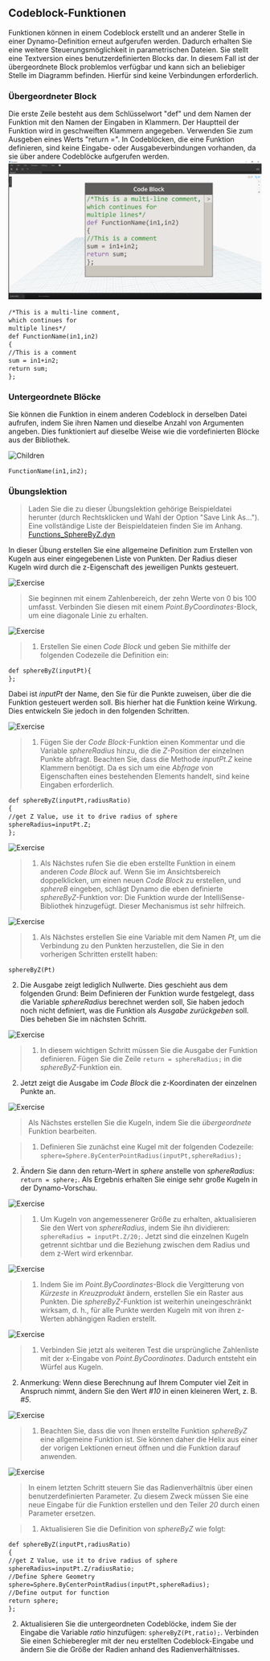 

## Codeblock-Funktionen

Funktionen können in einem Codeblock erstellt und an anderer Stelle in einer Dynamo-Definition erneut aufgerufen werden. Dadurch erhalten Sie eine weitere Steuerungsmöglichkeit in parametrischen Dateien. Sie stellt eine Textversion eines benutzerdefinierten Blocks dar. In diesem Fall ist der übergeordnete Block problemlos verfügbar und kann sich an beliebiger Stelle im Diagramm befinden. Hierfür sind keine Verbindungen erforderlich.

### Übergeordneter Block

Die erste Zeile besteht aus dem Schlüsselwort "def" und dem Namen der Funktion mit den Namen der Eingaben in Klammern. Der Hauptteil der Funktion wird in geschweiften Klammern angegeben. Verwenden Sie zum Ausgeben eines Werts "return =". In Codeblöcken, die eine Funktion definieren, sind keine Eingabe- oder Ausgabeverbindungen vorhanden, da sie über andere Codeblöcke aufgerufen werden. ![Parents](images/7-4/21.png)

```
/*This is a multi-line comment,
which continues for
multiple lines*/
def FunctionName(in1,in2)
{
//This is a comment
sum = in1+in2;
return sum;
};
```

### Untergeordnete Blöcke

Sie können die Funktion in einem anderen Codeblock in derselben Datei aufrufen, indem Sie ihren Namen und dieselbe Anzahl von Argumenten angeben. Dies funktioniert auf dieselbe Weise wie die vordefinierten Blöcke aus der Bibliothek.

![Children](images/7-4/20.png)

```
FunctionName(in1,in2);
```

### Übungslektion

> Laden Sie die zu dieser Übungslektion gehörige Beispieldatei herunter (durch Rechtsklicken und Wahl der Option "Save Link As..."). Eine vollständige Liste der Beispieldateien finden Sie im Anhang. [Functions_SphereByZ.dyn](datasets/7-4/Functions_SphereByZ.dyn)

In dieser Übung erstellen Sie eine allgemeine Definition zum Erstellen von Kugeln aus einer eingegebenen Liste von Punkten. Der Radius dieser Kugeln wird durch die z-Eigenschaft des jeweiligen Punkts gesteuert.

![Exercise](images/7-4/Exercise/11.jpg)

> Sie beginnen mit einem Zahlenbereich, der zehn Werte von 0 bis 100 umfasst. Verbinden Sie diesen mit einem *Point.ByCoordinates*-Block, um eine diagonale Linie zu erhalten.

![Exercise](images/7-4/Exercise/10.jpg)

> 1. Erstellen Sie einen *Code Block* und geben Sie mithilfe der folgenden Codezeile die Definition ein:
```
def sphereByZ(inputPt){
};
```

Dabei ist *inputPt* der Name, den Sie für die Punkte zuweisen, über die die Funktion gesteuert werden soll. Bis hierher hat die Funktion keine Wirkung. Dies entwickeln Sie jedoch in den folgenden Schritten.

![Exercise](images/7-4/Exercise/09.jpg)

> 1. Fügen Sie der *Code Block*-Funktion einen Kommentar und die Variable *sphereRadius* hinzu, die die *Z*-Position der einzelnen Punkte abfragt. Beachten Sie, dass die Methode *inputPt.Z* keine Klammern benötigt. Da es sich um eine *Abfrage* von Eigenschaften eines bestehenden Elements handelt, sind keine Eingaben erforderlich.
```
def sphereByZ(inputPt,radiusRatio)
{
//get Z Value, use it to drive radius of sphere
sphereRadius=inputPt.Z;
};
```

![Exercise](images/7-4/Exercise/08.jpg)

> 1. Als Nächstes rufen Sie die eben erstellte Funktion in einem anderen *Code Block* auf. Wenn Sie im Ansichtsbereich doppelklicken, um einen neuen *Code Block* zu erstellen, und *sphereB* eingeben, schlägt Dynamo die eben definierte *sphereByZ*-Funktion vor: Die Funktion wurde der IntelliSense-Bibliothek hinzugefügt. Dieser Mechanismus ist sehr hilfreich.

![Exercise](images/7-4/Exercise/07.jpg)

> 1. Als Nächstes erstellen Sie eine Variable mit dem Namen *Pt*, um die Verbindung zu den Punkten herzustellen, die Sie in den vorherigen Schritten erstellt haben:
```
sphereByZ(Pt)
```

2. Die Ausgabe zeigt lediglich Nullwerte. Dies geschieht aus dem folgenden Grund: Beim Definieren der Funktion wurde festgelegt, dass die Variable *sphereRadius* berechnet werden soll, Sie haben jedoch noch nicht definiert, was die Funktion als *Ausgabe* *zurückgeben* soll. Dies beheben Sie im nächsten Schritt.

![Exercise](images/7-4/Exercise/06.jpg)

> 1. In diesem wichtigen Schritt müssen Sie die Ausgabe der Funktion definieren. Fügen Sie die Zeile ```return = sphereRadius;``` in die *sphereByZ*-Funktion ein.
2. Jetzt zeigt die Ausgabe im *Code Block* die z-Koordinaten der einzelnen Punkte an.

![Exercise](images/7-4/Exercise/05.jpg)

> Als Nächstes erstellen Sie die Kugeln, indem Sie die *übergeordnete* Funktion bearbeiten.

> 1. Definieren Sie zunächst eine Kugel mit der folgenden Codezeile: ```sphere=Sphere.ByCenterPointRadius(inputPt,sphereRadius);```
2. Ändern Sie dann den return-Wert in *sphere* anstelle von *sphereRadius*: ```return = sphere;```. Als Ergebnis erhalten Sie einige sehr große Kugeln in der Dynamo-Vorschau.

![Exercise](images/7-4/Exercise/04.jpg)

> 1. Um Kugeln von angemessenerer Größe zu erhalten, aktualisieren Sie den Wert von *sphereRadius*, indem Sie ihn dividieren: ```sphereRadius = inputPt.Z/20;```. Jetzt sind die einzelnen Kugeln getrennt sichtbar und die Beziehung zwischen dem Radius und dem z-Wert wird erkennbar.

![Exercise](images/7-4/Exercise/03.jpg)

> 1. Indem Sie im *Point.ByCoordinates*-Block die Vergitterung von *Kürzeste* in *Kreuzprodukt* ändern, erstellen Sie ein Raster aus Punkten. Die *sphereByZ*-Funktion ist weiterhin uneingeschränkt wirksam, d. h., für alle Punkte werden Kugeln mit von ihren z-Werten abhängigen Radien erstellt.

![Exercise](images/7-4/Exercise/02.jpg)

> 1. Verbinden Sie jetzt als weiteren Test die ursprüngliche Zahlenliste mit der x-Eingabe von *Point.ByCoordinates*. Dadurch entsteht ein Würfel aus Kugeln.
2. Anmerkung: Wenn diese Berechnung auf Ihrem Computer viel Zeit in Anspruch nimmt, ändern Sie den Wert *#10* in einen kleineren Wert, z. B. *#5*.

![Exercise](images/7-4/Exercise/01.jpg)

> 1. Beachten Sie, dass die von Ihnen erstellte Funktion *sphereByZ* eine allgemeine Funktion ist. Sie können daher die Helix aus einer der vorigen Lektionen erneut öffnen und die Funktion darauf anwenden.

![Exercise](images/7-4/Exercise/20.jpg)

> In einem letzten Schritt steuern Sie das Radienverhältnis über einen benutzerdefinierten Parameter. Zu diesem Zweck müssen Sie eine neue Eingabe für die Funktion erstellen und den Teiler *20* durch einen Parameter ersetzen.

> 1. Aktualisieren Sie die Definition von *sphereByZ* wie folgt:
```
def sphereByZ(inputPt,radiusRatio)
{
//get Z Value, use it to drive radius of sphere
sphereRadius=inputPt.Z/radiusRatio;
//Define Sphere Geometry
sphere=Sphere.ByCenterPointRadius(inputPt,sphereRadius);
//Define output for function
return sphere;
};
```

2. Aktualisieren Sie die untergeordneten Codeblöcke, indem Sie der Eingabe die Variable *ratio* hinzufügen: ```sphereByZ(Pt,ratio);```. Verbinden Sie einen Schieberegler mit der neu erstellten Codeblock-Eingabe und ändern Sie die Größe der Radien anhand des Radienverhältnisses.

